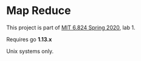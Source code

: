 # Map Reduce

This project is part of [MIT 6.824 Spring 2020](http://nil.lcs.mit.edu/6.824/2020/schedule.html), lab 1.

Requires go **1.13.x**

Unix systems only.
